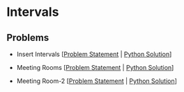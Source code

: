 # Intervals

## Problems

- Insert Intervals [[Problem Statement](https://leetcode.com/problems/insert-interval/) | [Python Solution](/CompetitiveProgramming/Intervals/insertIntervals.py)]

- Meeting Rooms [[Problem Statement](https://neetcode.io/problems/meeting-schedule) | [Python Solution](/CompetitiveProgramming/Intervals/meetingRoom.py)]

- Meeting Room-2 [[Problem Statement](https://neetcode.io/problems/meeting-schedule-ii) | [Python Solution](/CompetitiveProgramming/Intervals/meetingRoom2.py)]
